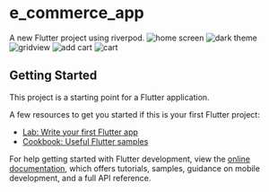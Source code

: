 # e_commerce_app

A new Flutter project using riverpod.
![home screen](https://github.com/umasankar5963/e-commerce-app/assets/125951093/6136fd7e-186f-4550-905b-5ec5502a6153)
![dark theme](https://github.com/umasankar5963/e-commerce-app/assets/125951093/5fe8eb94-f49f-4bce-b13d-a7204aff6fe8)
![gridview](https://github.com/umasankar5963/e-commerce-app/assets/125951093/cadcd2c6-eeb3-49a5-839d-b64d263a0cb3)
![add cart](https://github.com/umasankar5963/e-commerce-app/assets/125951093/3e678500-31eb-4e69-92b1-df25e5633555)
![cart](https://github.com/umasankar5963/e-commerce-app/assets/125951093/e1ea49dd-6b9d-4a23-b776-60d42358a5bb)

## Getting Started

This project is a starting point for a Flutter application.


A few resources to get you started if this is your first Flutter project:

- [Lab: Write your first Flutter app](https://docs.flutter.dev/get-started/codelab)
- [Cookbook: Useful Flutter samples](https://docs.flutter.dev/cookbook)

For help getting started with Flutter development, view the
[online documentation](https://docs.flutter.dev/), which offers tutorials,
samples, guidance on mobile development, and a full API reference.
